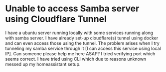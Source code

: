 
# Unable to access Samba server using Cloudflare Tunnel

I have a ubuntu server running locally with some services running along with samba server. I have already set-up cloudflare(s) tunnel using docker and can even access those using the tunnel. The problem arises when I try tunneling my samba service through it [I can access this service using local IP].
Can someone please help me here ASAP?
I tried verifying port which seems correct.
I have tried using CLI which due to reasons unknown messed up my homeassistant setup.

        